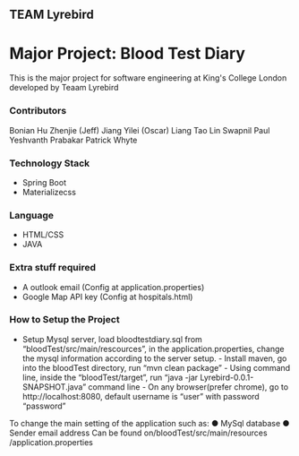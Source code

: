 ## TEAM Lyrebird 
# Major Project: Blood Test Diary
This is the major project for software engineering at King's College London developed by Teaam Lyrebird


### Contributors
Bonian Hu 
Zhenjie (Jeff) Jiang
Yilei (Oscar) Liang 
Tao Lin
Swapnil Paul
Yeshvanth Prabakar 
Patrick Whyte

### Technology Stack
- Spring Boot
- Materializecss

### Language
- HTML/CSS
- JAVA

### Extra stuff required
- A outlook email (Config at application.properties)
- Google Map API key (Config at hospitals.html)
### How to Setup the Project 
 
- Setup Mysql server, load bloodtestdiary.sql from “bloodTest/src/main/rescources”, in the application.properties, change the mysql information according to the server setup. - Install maven, go into the bloodTest directory, run “mvn clean package” - Using command line, inside the “bloodTest/target”, run “java -jar Lyrebird-0.0.1-SNAPSHOT.java” command line - On any browser(prefer chrome), go to ​http://localhost:8080​, default username is “user” with password “password” 
 
To change the main setting of the application such as: ● MySql database  ● Sender email address Can be found on ​/​bloodTest​/​src​/​main​/​resources​/application.properties
